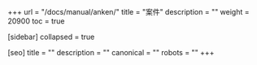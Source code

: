 +++
url = "/docs/manual/anken/"
title = "案件"
description = ""
weight = 20900
toc = true

[sidebar]
collapsed = true

[seo]
title = ""
description = ""
canonical = ""
robots = ""
+++
